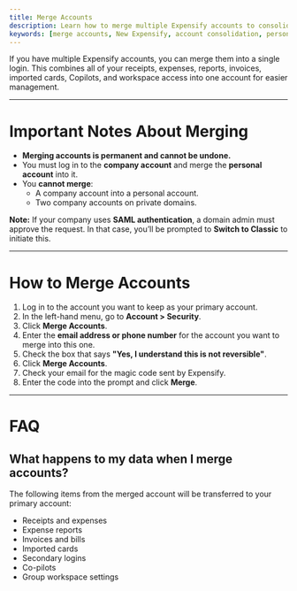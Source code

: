 ```yaml
---
title: Merge Accounts
description: Learn how to merge multiple Expensify accounts to consolidate data and simplify logging in.
keywords: [merge accounts, New Expensify, account consolidation, personal account, company account, merge data]
---
```


<div id="new-expensify" markdown="1">

If you have multiple Expensify accounts, you can merge them into a single login. This combines all of your receipts, expenses, reports, invoices, imported cards, Copilots, and workspace access into one account for easier management.

---

# Important Notes About Merging

- **Merging accounts is permanent and cannot be undone.**
- You must log in to the **company account** and merge the **personal account** into it.
- You **cannot merge**:
  - A company account into a personal account.
  - Two company accounts on private domains.

**Note:** If your company uses **SAML authentication**, a domain admin must approve the request. In that case, you’ll be prompted to **Switch to Classic** to initiate this.

---

# How to Merge Accounts

1. Log in to the account you want to keep as your primary account.
2. In the left-hand menu, go to **Account > Security**.
3. Click **Merge Accounts**.
4. Enter the **email address or phone number** for the account you want to merge into this one.
5. Check the box that says **"Yes, I understand this is not reversible"**.
6. Click **Merge Accounts**.
7. Check your email for the magic code sent by Expensify.
8. Enter the code into the prompt and click **Merge**.

---

# FAQ

## What happens to my data when I merge accounts?

The following items from the merged account will be transferred to your primary account:

- Receipts and expenses
- Expense reports
- Invoices and bills
- Imported cards
- Secondary logins
- Co-pilots
- Group workspace settings

</div>
